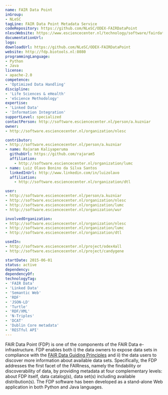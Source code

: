 ```yaml
---
name: FAIR Data Point
inGroup:
- NLeSC
tagLine: FAIR Data Point Metadata Service
codeRepository: https://github.com/NLeSC/ODEX-FAIRDataPoint
nlescWebsite: https://www.esciencecenter.nl/technology/software/fairdatapoint
documentationUrl:
logo:
downloadUrl: https://github.com/NLeSC/ODEX-FAIRDataPoint
website: http://fdp.biotools.nl:8080
programmingLanguage:
- Python
- Java
license:
- apache-2.0
competence:
- 'Optimized Data Handling'
discipline:
- 'Life Sciences & eHealth'
- 'eScience Methodology'
expertise:
- 'Linked Data'
- 'Information Integration'
supportLevel: specialized
contactPerson: http://software.esciencecenter.nl/person/a.kuzniar
owner:
- http://software.esciencecenter.nl/organization/nlesc

contributor:
- http://software.esciencecenter.nl/person/a.kuzniar
- name: Rajaram Kaliyaperuma
  githubUrl: https://github.com/rajaram5
  affiliation:
    - http://software.esciencecenter.nl/organization/lumc
- name: Luiz Olavo Bonino da Silva Santos
  linkedInUrl: http://www.linkedin.com/in/luizolavo
  affiliation:
    - http://software.esciencecenter.nl/organization/dtl

user:
- http://software.esciencecenter.nl/person/a.kuzniar
- http://software.esciencecenter.nl/organization/nlesc
- http://software.esciencecenter.nl/organization/lumc
- http://software.esciencecenter.nl/organization/wur

involvedOrganization:
- http://software.esciencecenter.nl/organization/nlesc
- http://software.esciencecenter.nl/organization/lumc
- http://software.esciencecenter.nl/organization/dtl

usedIn:
- http://software.esciencecenter.nl/project/odex4all
- http://software.esciencecenter.nl/project/candygene

startDate: 2015-06-01
status: active
dependency:
dependencyOf:
technologyTag:
- 'FAIR Data'
- 'Linked Data'
- 'Semantic Web'
- 'RDF'
- 'JSON-LD'
- 'Turtle'
- 'RDF/XML'
- 'N-Triples'
- 'DCAT'
- 'Dublin Core metadata'
- 'RESTful API'
---
```

FAIR Data Point (FDP) is one of the components of the FAIR Data e-infrastructure. FDP enables both i) the data owners to expose data sets in compliance with the [FAIR Data Guiding Principles](http://www.force11.org/group/fairgroup/fairprinciples) and ii) the data users to discover more information about available data sets. Specifically, the FDP addresses the first facet of the FAIRness, namely the findability or discoverability of data, by providing metadata at four complementary levels: about FDP itself, data catalog(s), data set(s) including available distribution(s). The FDP software has been developed as a stand-alone Web application in both Python and Java languages.


